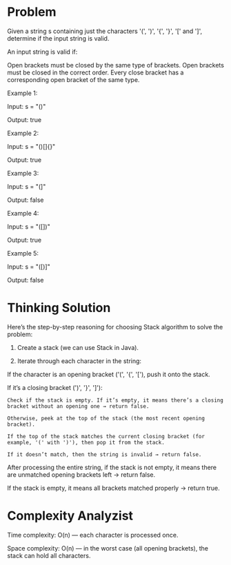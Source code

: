 # Problem
Given a string s containing just the characters '(', ')', '{', '}', '[' and ']', determine if the input string is valid.

An input string is valid if:

Open brackets must be closed by the same type of brackets.
Open brackets must be closed in the correct order.
Every close bracket has a corresponding open bracket of the same type.
 

Example 1:

Input: s = "()"

Output: true

Example 2:

Input: s = "()[]{}"

Output: true

Example 3:

Input: s = "(]"

Output: false

Example 4:

Input: s = "([])"

Output: true

Example 5:

Input: s = "([)]"

Output: false


# Thinking Solution

Here’s the step-by-step reasoning for choosing Stack algorithm to solve the problem:

1. Create a stack (we can use Stack<Character> in Java).

2. Iterate through each character in the string:

If the character is an opening bracket ('(', '{', '['), push it onto the stack.

If it’s a closing bracket (')', '}', ']'):

    Check if the stack is empty. If it’s empty, it means there’s a closing bracket without an opening one → return false.

    Otherwise, peek at the top of the stack (the most recent opening bracket).

    If the top of the stack matches the current closing bracket (for example, '(' with ')'), then pop it from the stack.

    If it doesn’t match, then the string is invalid → return false.

After processing the entire string, if the stack is not empty, it means there are unmatched opening brackets left → return false.

If the stack is empty, it means all brackets matched properly → return true.


# Complexity Analyzist

Time complexity: O(n) — each character is processed once.

Space complexity: O(n) — in the worst case (all opening brackets), the stack can hold all characters.

